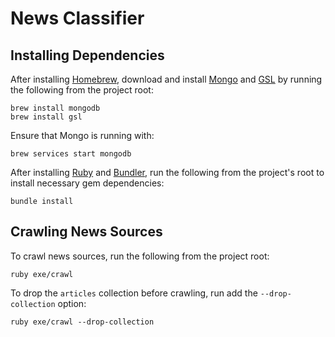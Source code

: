 # News Classifier

## Installing Dependencies

After installing [Homebrew](http://brew.sh/), download and install [Mongo](https://docs.mongodb.com/manual/tutorial/install-mongodb-on-os-x/) and [GSL](http://brewformulas.org/Gsl) by running the following from the project root:

```shell
brew install mongodb
brew install gsl
```

Ensure that Mongo is running with:

```shell
brew services start mongodb
```

After installing [Ruby](https://www.ruby-lang.org/en/) and [Bundler](http://bundler.io/), run the following from the project's root to install necessary gem dependencies:

```shell
bundle install
```

## Crawling News Sources

To crawl news sources, run the following from the project root:

```shell
ruby exe/crawl
```

To drop the `articles` collection before crawling, run add the `--drop-collection` option:

```shell
ruby exe/crawl --drop-collection
```
